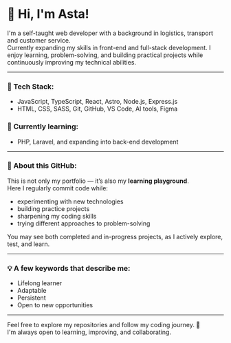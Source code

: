 # 
# 👋 Hi, I'm Asta!

I'm a self-taught web developer with a background in logistics, transport and customer service.  
Currently expanding my skills in front-end and full-stack development. 
I enjoy learning, problem-solving, and building practical projects while continuously improving my technical abilities.

---

### 🔧 Tech Stack:
- JavaScript, TypeScript, React, Astro, Node.js, Express.js
- HTML, CSS, SASS, Git, GitHub, VS Code, AI tools, Figma

### 🎯 Currently learning:
- PHP, Laravel, and expanding into back-end development

---

### 🧩 About this GitHub:

This is not only my portfolio — it’s also my **learning playground**.  
Here I regularly commit code while:
- experimenting with new technologies
- building practice projects
- sharpening my coding skills
- trying different approaches to problem-solving

You may see both completed and in-progress projects, as I actively explore, test, and learn.

---

### 💡 A few keywords that describe me:
- Lifelong learner
- Adaptable
- Persistent
- Open to new opportunities

---

Feel free to explore my repositories and follow my coding journey. 🚀  
I'm always open to learning, improving, and collaborating.

